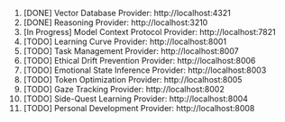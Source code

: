 1. [DONE] Vector Database Provider: http://localhost:4321
2. [DONE] Reasoning Provider: http://localhost:3210
3. [In Progress] Model Context Protocol Provider: http://localhost:7821
4. [TODO] Learning Curve Provider: http://localhost:8001
5. [TODO] Task Management Provider: http://localhost:8007
6. [TODO] Ethical Drift Prevention Provider: http://localhost:8006
7. [TODO] Emotional State Inference Provider: http://localhost:8003
8. [TODO] Token Optimization Provider: http://localhost:8005
9. [TODO] Gaze Tracking Provider: http://localhost:8002
10. [TODO] Side-Quest Learning Provider: http://localhost:8004
11. [TODO] Personal Development Provider: http://localhost:8008
